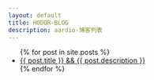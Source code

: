 ```yaml
---
layout: default
title: HODOR-BLOG
description: aardio-博客列表
---
```


<ul>
  {% for post in site.posts %}
    <li>
      <a href="{{ post.url }}">{{ post.title }} && {{ post.description }}</a>
    </li>
  {% endfor %}
</ul>
